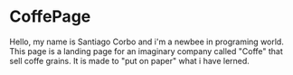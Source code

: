 # CoffePage
Hello, my name is Santiago Corbo and i'm a newbee in programing world.
This page is a landing page for an imaginary company called "Coffe" that sell coffe grains. It is made to "put on paper" what i have lerned. 
